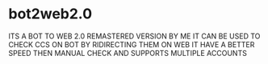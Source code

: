 # bot2web2.0
ITS A BOT TO WEB 2.0 REMASTERED VERSION BY ME IT CAN BE USED TO CHECK CCS ON BOT BY RIDIRECTING THEM ON WEB IT HAVE A BETTER SPEED THEN MANUAL CHECK AND SUPPORTS MULTIPLE ACCOUNTS

